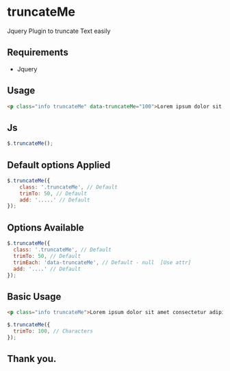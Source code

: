 # truncateMe
Jquery Plugin to truncate Text easily


## Requirements
  - Jquery

## Usage

```html
<p class="info truncateMe" data-truncateMe="100">Lorem ipsum dolor sit amet consectetur adipisicing elit. Dicta, repellendus odio excepturi sequi, libero voluptatem laboriosam maiores tenetur, accusantium dolor ipsa laborum? Quos adipisci doloremque tempora fugit quisquam deleniti sunt nobis libero modi rem vitae ad, earum ab assumenda. Autem qui numquam blanditiis odio eius tempore mollitia asperiores facere molestiae.</p>
```



## Js

```javascript
$.truncateMe();
```

## Default options Applied

```javascript
$.truncateMe({
    class: '.truncateMe', // Default
    trimTo: 50, // Default
    add: '.....' // Default
});
```

## Options Available

```javascript
$.truncateMe({
  class: '.truncateMe', // Default
  trimTo: 50, // Default
  trimEach: 'data-truncateMe', // Default - null  [Use attr]
  add: '....' // Default
});
```


## Basic Usage

```html
<p class="info truncateMe">Lorem ipsum dolor sit amet consectetur adipisicing elit. Dicta, repellendus odio excepturi sequi, libero voluptatem laboriosam maiores tenetur, accusantium dolor ipsa laborum? Quos adipisci doloremque tempora fugit quisquam deleniti sunt nobis libero modi rem vitae ad, earum ab assumenda. Autem qui numquam blanditiis odio eius tempore mollitia asperiores facere molestiae.</p>
```

```javascript
$.truncateMe({
  trimTo: 100, // Characters
});
```

## Thank you.
